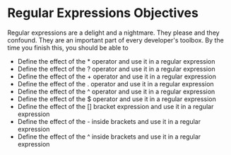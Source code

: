 # Regular Expressions Objectives

Regular expressions are a delight and a nightmare. They please and they
confound. They are an important part of every developer's toolbox. By the time
you finish this, you should be able to

* Define the effect of the * operator and use it in a regular expression
* Define the effect of the ? operator and use it in a regular expression
* Define the effect of the + operator and use it in a regular expression
* Define the effect of the . operator and use it in a regular expression
* Define the effect of the ^ operator and use it in a regular expression
* Define the effect of the $ operator and use it in a regular expression
* Define the effect of the [] bracket expression and use it in a regular
  expression
* Define the effect of the - inside brackets and use it in a regular expression
* Define the effect of the ^ inside brackets and use it in a regular expression
